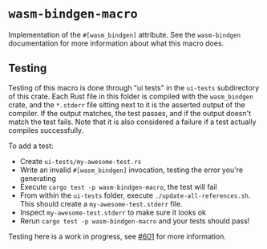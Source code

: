# `wasm-bindgen-macro`

Implementation of the `#[wasm_bindgen]` attribute. See the `wasm-bindgen`
documentation for more information about what this macro does.

## Testing

Testing of this macro is done through "ui tests" in the `ui-tests` subdirectory
of this crate. Each Rust file in this folder is compiled with the `wasm_bindgen`
crate, and the `*.stderr` file sitting next to it is the asserted output of the
compiler. If the output matches, the test passes, and if the output doesn't
match the test fails. Note that it is also considered a failure if a test
actually compiles successfully.

To add a test:

* Create `ui-tests/my-awesome-test.rs`
* Write an invalid `#[wasm_bindgen]` invocation, testing the error you're
  generating
* Execute `cargo test -p wasm-bindgen-macro`, the test will fail
* From within the `ui-tests` folder, execute `./update-all-references.sh`. This
  should create a `my-awesome-test.stderr` file.
* Inspect `my-awesome-test.stderr` to make sure it looks ok
* Rerun `cargo test -p wasm-bindgen-macro` and your tests should pass!

Testing here is a work in progress, see
[#601](https://github.com/rustwasm/wasm-bindgen/issues/601) for more
information.
